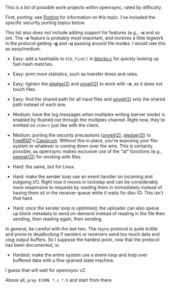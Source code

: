 This is a list of possible work projects within openrsync, rated by difficulty.

First, porting: see
[Porting](https://github.com/kristapsdz/openrsync/blob/master/README.md#Portability)
for information on this topic.
I've included the specific security porting topics below.

This list also does not include adding support for features (e.g., **-u** and
so on).  The **-a** feature is probably most important, and involves a little
legwork in the protocol getting **-g** and **-u** passing around file modes.
I would rate this as easy/medium.

- Easy: add a hashtable to `blk_find()` in
  [blocks.c](https://github.com/kristapsdz/openrsync/blob/master/blocks.c)
  for quickly looking up fast-hash matches.

- Easy: print more statistics, such as transfer times and rates.

- Easy: tighten the [pledge(2)](https://man.openbsd.org/pledge.2) and
  [unveil(2)](https://man.openbsd.org/unveil.2) to work with **-n**, as
  it does not touch files.

- Easy: find the shared path for all input files and
  [unveil(2)](https://man.openbsd.org/unveil.2) only the shared path
  instead of each one.

- Medium: have the log messages when multiplex writing (server mode) is
  enabled by flushed out through the multiplex channel.
  Right now, they're emitted on `stderr` just like with the client.

- Medium: porting the security precautions
  ([unveil(2)](https://man.openbsd.org/unveil.2),
  [pledge(2)](https://man.openbsd.org/pledge.2)) to
  [FreeBSD](https://www.freebsd.org)'s
  [Capsicum](https://wiki.freebsd.org/Capsicum).
  Without this in place, you're exposing your file-system to whatever is
  coming down over the wire.
  This is certainly possible, as openrsync makes exclusive use of the "at"
  functions (e.g., [openat(2)](https://man.openbsd.org/openat.2)) for working
  with files.

- Hard: the same, but for Linux.

- Hard: make the sender loop use an event handler on incoming and
  outgoing I/O.  Right now it moves in lockstep and can be considerably
  more responsive to requests by reading them in immediately instead of
  having them sit in the receiver queue while it waits for disc IO.
  This isn't *that* hard.

- Hard: once the sender loop is optimised, the uploader can also queue
  up block metadata to send on-demand instead of reading in the file
  then sending, then reading again, then sending.

In general, be careful with the last two.
The rsync protocol is quite brittle and prone to deadlocking if senders
or receivers send too much data and clog output buffers.
So I suppose the hardest point, now that the protocol has been
documented, is:

- Hardest: make the entire system use a event-loop and loop over
  buffered data with a fine-grained state machine.

I guess that will wait for openrsync v2.

Above all, `grep FIXME *.c *.h` and start from there.
